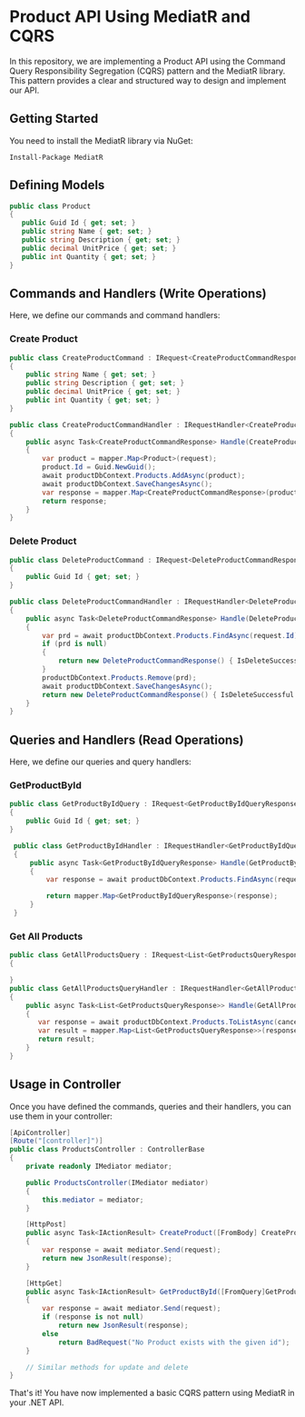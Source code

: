 # Product API Using MediatR and CQRS

In this repository, we are implementing a Product API using the Command Query Responsibility Segregation (CQRS) pattern and the MediatR library. This pattern provides a clear and structured way to design and implement our API.

## Getting Started
You need to install the MediatR library via NuGet:
```
Install-Package MediatR
```
## Defining Models
```csharp
public class Product
{
   public Guid Id { get; set; }
   public string Name { get; set; }
   public string Description { get; set; }
   public decimal UnitPrice { get; set; }
   public int Quantity { get; set; }
}
```
## Commands and Handlers (Write Operations)

Here, we define our commands and command handlers:

### Create Product
```csharp
public class CreateProductCommand : IRequest<CreateProductCommandResponse>
{       
    public string Name { get; set; }
    public string Description { get; set; }
    public decimal UnitPrice { get; set; }
    public int Quantity { get; set; }    
}

public class CreateProductCommandHandler : IRequestHandler<CreateProductCommand, CreateProductCommandResponse>
{    
    public async Task<CreateProductCommandResponse> Handle(CreateProductCommand request, CancellationToken cancellationToken)
    {
        var product = mapper.Map<Product>(request);
        product.Id = Guid.NewGuid();
        await productDbContext.Products.AddAsync(product);
        await productDbContext.SaveChangesAsync();
        var response = mapper.Map<CreateProductCommandResponse>(product);
        return response;
    }
}
```
### Delete Product
```csharp
public class DeleteProductCommand : IRequest<DeleteProductCommandResponse>
{
    public Guid Id { get; set; }
}

public class DeleteProductCommandHandler : IRequestHandler<DeleteProductCommand, DeleteProductCommandResponse>
{    
    public async Task<DeleteProductCommandResponse> Handle(DeleteProductCommand request, CancellationToken cancellationToken)
    {
        var prd = await productDbContext.Products.FindAsync(request.Id);
        if (prd is null)
        {
            return new DeleteProductCommandResponse() { IsDeleteSuccessful = false };
        }
        productDbContext.Products.Remove(prd);
        await productDbContext.SaveChangesAsync();            
        return new DeleteProductCommandResponse() { IsDeleteSuccessful = true };
    }
}
```

## Queries and Handlers (Read Operations)

Here, we define our queries and query handlers:

### GetProductById
```csharp
public class GetProductByIdQuery : IRequest<GetProductByIdQueryResponse>
{
    public Guid Id { get; set; }
}

 public class GetProductByIdHandler : IRequestHandler<GetProductByIdQuery, GetProductByIdQueryResponse>
 {
     public async Task<GetProductByIdQueryResponse> Handle(GetProductByIdQuery request, CancellationToken cancellationToken)
     {
         var response = await productDbContext.Products.FindAsync(request.Id, cancellationToken);

         return mapper.Map<GetProductByIdQueryResponse>(response);            
     }
 }
```
### Get All Products
```csharp
public class GetAllProductsQuery : IRequest<List<GetProductsQueryResponse>> 
{

}
public class GetAllProductsQueryHandler : IRequestHandler<GetAllProductsQuery, List<GetProductsQueryResponse>>
{    
    public async Task<List<GetProductsQueryResponse>> Handle(GetAllProductsQuery request, CancellationToken cancellationToken)
    {
       var response = await productDbContext.Products.ToListAsync(cancellationToken).ConfigureAwait(false);
       var result = mapper.Map<List<GetProductsQueryResponse>>(response); 
       return result;           
    }
}
```

## Usage in Controller

Once you have defined the commands, queries and their handlers, you can use them in your controller:

```csharp
[ApiController]
[Route("[controller]")]
public class ProductsController : ControllerBase
{
    private readonly IMediator mediator;

    public ProductsController(IMediator mediator)
    {
        this.mediator = mediator;
    }

    [HttpPost]
    public async Task<IActionResult> CreateProduct([FromBody] CreateProductCommand request)
    {
        var response = await mediator.Send(request);
        return new JsonResult(response);
    }

    [HttpGet]
    public async Task<IActionResult> GetProductById([FromQuery]GetProductByIdQuery request)
    {
        var response = await mediator.Send(request);
        if (response is not null)
            return new JsonResult(response);
        else
            return BadRequest("No Product exists with the given id");
    }

    // Similar methods for update and delete
}
```

That's it! You have now implemented a basic CQRS pattern using MediatR in your .NET API.
